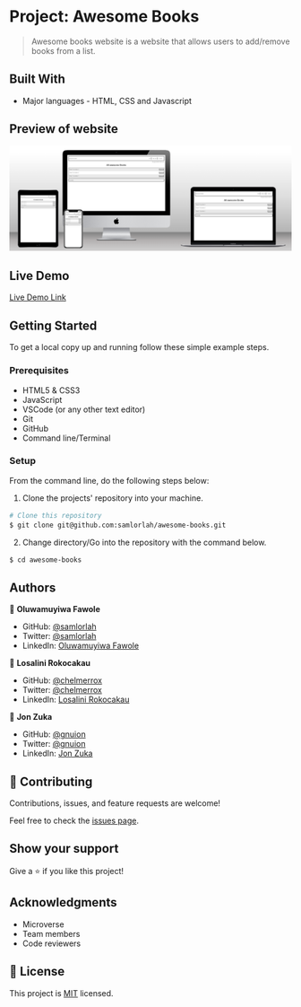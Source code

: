 # Project: Awesome Books

> Awesome books website is a website that allows users to add/remove books from a list.


## Built With

- Major languages - HTML, CSS and Javascript

## Preview of website

![Website preview](./preview.png)

## Live Demo

[Live Demo Link](https://samlorlah.github.io/awesome-books/)

## Getting Started

To get a local copy up and running follow these simple example steps.

### Prerequisites

- HTML5 & CSS3 
- JavaScript
- VSCode (or any other text editor)
- Git
- GitHub
- Command line/Terminal

### Setup

From the command line, do the following steps below:

1. Clone the projects' repository into your machine.

```bash
# Clone this repository
$ git clone git@github.com:samlorlah/awesome-books.git

```
2. Change directory/Go into the repository with the command below.

```bash
$ cd awesome-books

```

## Authors

👤 **Oluwamuyiwa Fawole**

- GitHub: [@samlorlah](https://github.com/samlorlah)
- Twitter: [@samlorlah](https://twitter.com/samlorlah)
- LinkedIn: [Oluwamuyiwa Fawole](https://www.linkedin.com/in/muyiwa-fawole/)

👤 **Losalini Rokocakau**

- GitHub: [@chelmerrox](https://github.com/chelmerrox)
- Twitter: [@chelmerrox](https://twitter.com/chelmerrox)
- LinkedIn: [Losalini Rokocakau](https://www.linkedin.com/in/losaini-rokocakau/)


👤 **Jon Zuka**

- GitHub: [@gnuion](https://github.com/gnuion)
- Twitter: [@gnuion](https://twitter.com/gnuion)
- LinkedIn: [Jon Zuka](https://www.linkedin.com/in/jonzuka/)

## 🤝 Contributing

Contributions, issues, and feature requests are welcome!

Feel free to check the [issues page](https://github.com/samlorlah/awesome-books/issues).

## Show your support

Give a ⭐️ if you like this project!

## Acknowledgments

 - Microverse
 - Team members
 - Code reviewers

## 📝 License

This project is [MIT](./MIT.md) licensed.